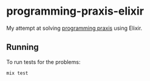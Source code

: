 # programming-praxis-elixir

My attempt at solving [programming praxis](https://programmingpraxis.com) using Elixir.


## Running

To run tests for the problems:

	mix test
